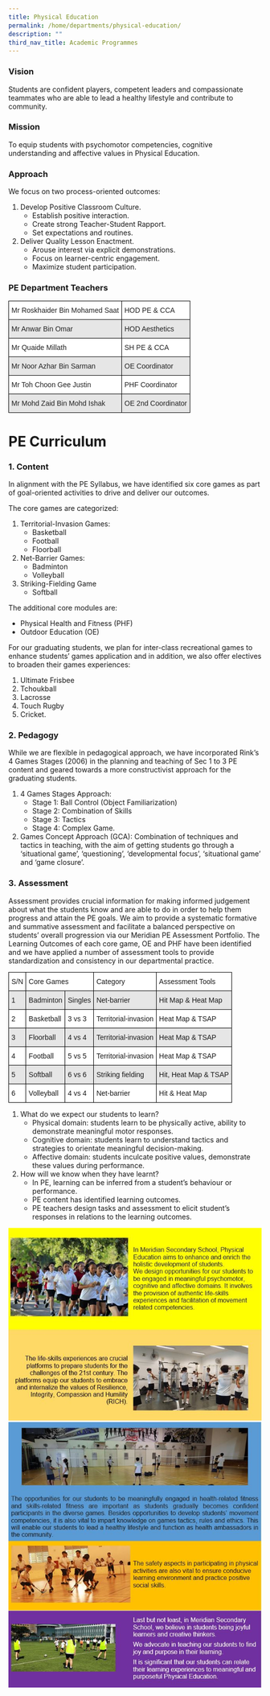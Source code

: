 ```yaml
---
title: Physical Education
permalink: /home/departments/physical-education/
description: ""
third_nav_title: Academic Programmes
---
```


### Vision

Students are confident players, competent leaders and compassionate teammates who are able to lead a healthy lifestyle and contribute to community.

### Mission

To equip students with psychomotor competencies, cognitive understanding and affective values in Physical Education.

### Approach

We focus on two process-oriented outcomes:

1.  Develop Positive Classroom Culture.
    *   Establish positive interaction.
    *   Create strong Teacher-Student Rapport.
    *   Set expectations and routines.
2.  Deliver Quality Lesson Enactment.
    *   Arouse interest via explicit demonstrations.
    *   Focus on learner-centric engagement.
    *   Maximize student participation.

### PE Department Teachers

<style type="text/css">
.tg  {border-collapse:collapse;border-spacing:0;}
.tg td{border-color:black;border-style:solid;border-width:1px;font-family:Arial, sans-serif;font-size:14px;
  overflow:hidden;padding:10px 5px;word-break:normal;}
.tg th{border-color:black;border-style:solid;border-width:1px;font-family:Arial, sans-serif;font-size:14px;
  font-weight:normal;overflow:hidden;padding:10px 5px;word-break:normal;}
.tg .tg-h5mn{background-color:#E6E6E6;color:#222;text-align:left;vertical-align:middle}
.tg .tg-1ppo{background-color:#FFF;color:#222;text-align:left;vertical-align:middle}
</style>
<table class="tg">
<thead>
  <tr>
    <th class="tg-1ppo">Mr Roskhaider Bin Mohamed Saat</th>
    <th class="tg-1ppo">HOD PE &amp; CCA</th>
  </tr>
</thead>
<tbody>
  <tr>
    <td class="tg-h5mn">Mr Anwar Bin Omar</td>
    <td class="tg-h5mn">HOD Aesthetics</td>
  </tr>
  <tr>
    <td class="tg-1ppo">Mr Quaide Millath</td>
    <td class="tg-1ppo">SH PE &amp; CCA</td>
  </tr>
  <tr>
    <td class="tg-h5mn">Mr Noor Azhar Bin Sarman </td>
    <td class="tg-h5mn">OE Coordinator</td>
  </tr>
  <tr>
    <td class="tg-1ppo">Mr Toh Choon Gee Justin </td>
    <td class="tg-1ppo">PHF Coordinator</td>
  </tr>
  <tr>
    <td class="tg-h5mn">Mr Mohd Zaid Bin Mohd Ishak </td>
    <td class="tg-h5mn">OE 2nd Coordinator</td>
  </tr>
</tbody>
</table>

# PE Curriculum
### 1. Content

In alignment with the PE Syllabus, we have identified six core games as part of goal-oriented activities to drive and deliver our outcomes.

The core games are categorized:

1.  Territorial-Invasion Games:
    *   Basketball
    *   Football
    *   Floorball
2.  Net-Barrier Games:
    *   Badminton
    *   Volleyball
3.  Striking-Fielding Game
    *   Softball

The additional core modules are:

*   Physical Health and Fitness (PHF)
*   Outdoor Education (OE)

For our graduating students, we plan for inter-class recreational games to enhance students’ games application and in addition, we also offer electives to broaden their games experiences:

1.  Ultimate Frisbee
2.  Tchoukball
3.  Lacrosse
4.  Touch Rugby
5.  Cricket.

### 2. Pedagogy

While we are flexible in pedagogical approach, we have incorporated Rink’s 4 Games Stages (2006) in the planning and teaching of Sec 1 to 3 PE content and geared towards a more constructivist approach for the graduating students.

1.  4 Games Stages Approach:
    *   Stage 1: Ball Control (Object Familiarization)
    *   Stage 2: Combination of Skills
    *   Stage 3: Tactics
    *   Stage 4: Complex Game.
2.  Games Concept Approach (GCA): Combination of techniques and tactics in teaching, with the aim of getting students go through a ‘situational game’, ‘questioning’, ‘developmental focus’, ‘situational game’ and ‘game closure’.

### 3. Assessment

  
Assessment provides crucial information for making informed judgement about what the students know and are able to do in order to help them progress and attain the PE goals. We aim to provide a systematic formative and summative assessment and facilitate a balanced perspective on students’ overall progression via our Meridian PE Assessment Portfolio. The Learning Outcomes of each core game, OE and PHF have been identified and we have applied a number of assessment tools to provide standardization and consistency in our departmental practice.

<style type="text/css">
.tg  {border-collapse:collapse;border-spacing:0;}
.tg td{border-color:black;border-style:solid;border-width:1px;font-family:Arial, sans-serif;font-size:14px;
  overflow:hidden;padding:10px 5px;word-break:normal;}
.tg th{border-color:black;border-style:solid;border-width:1px;font-family:Arial, sans-serif;font-size:14px;
  font-weight:normal;overflow:hidden;padding:10px 5px;word-break:normal;}
.tg .tg-bsu7{background-color:#E6E6E6;text-align:left;vertical-align:middle}
.tg .tg-zr06{background-color:#FFF;text-align:left;vertical-align:middle}
</style>
<table class="tg">
<thead>
  <tr>
    <th class="tg-zr06">S/N</th>
    <th class="tg-zr06" colspan="2">Core Games</th>
    <th class="tg-zr06">Category</th>
    <th class="tg-zr06">Assessment Tools</th>
  </tr>
</thead>
<tbody>
  <tr>
    <td class="tg-bsu7">1</td>
    <td class="tg-bsu7">Badminton</td>
    <td class="tg-bsu7">Singles</td>
    <td class="tg-bsu7">Net-barrier</td>
    <td class="tg-bsu7">Hit Map &amp; Heat Map</td>
  </tr>
  <tr>
    <td class="tg-zr06">2</td>
    <td class="tg-zr06">Basketball</td>
    <td class="tg-zr06">3 vs 3</td>
    <td class="tg-zr06">Territorial-invasion</td>
    <td class="tg-zr06">Heat Map &amp; TSAP</td>
  </tr>
  <tr>
    <td class="tg-bsu7">3</td>
    <td class="tg-bsu7">Floorball</td>
    <td class="tg-bsu7">4 vs 4</td>
    <td class="tg-bsu7">Territorial-invasion</td>
    <td class="tg-bsu7">Heat Map &amp; TSAP</td>
  </tr>
  <tr>
    <td class="tg-zr06">4</td>
    <td class="tg-zr06">Football</td>
    <td class="tg-zr06">5 vs 5</td>
    <td class="tg-zr06">Territorial-invasion</td>
    <td class="tg-zr06">Heat Map &amp; TSAP</td>
  </tr>
  <tr>
    <td class="tg-bsu7">5</td>
    <td class="tg-bsu7">Softball</td>
    <td class="tg-bsu7">6 vs 6</td>
    <td class="tg-bsu7">Striking fielding</td>
    <td class="tg-bsu7">Hit, Heat Map &amp; TSAP</td>
  </tr>
  <tr>
    <td class="tg-zr06">6</td>
    <td class="tg-zr06">Volleyball</td>
    <td class="tg-zr06">4 vs 4</td>
    <td class="tg-zr06">Net-barrier</td>
    <td class="tg-zr06">Hit &amp; Heat Map</td>
  </tr>
</tbody>
</table>

1.  What do we expect our students to learn?
    *   Physical domain: students learn to be physically active, ability to demonstrate meaningful motor responses.
    *   Cognitive domain: students learn to understand tactics and strategies to orientate meaningful decision-making.
    *   Affective domain: students inculcate positive values, demonstrate these values during performance.
2.  How will we know when they have learnt?
    *   In PE, learning can be inferred from a student’s behaviour or performance.
    *   PE content has identified learning outcomes.
    *   PE teachers design tasks and assessment to elicit student’s responses in relations to the learning outcomes.

![](/images/PE1.jpg)
![](/images/PE3.jpg)